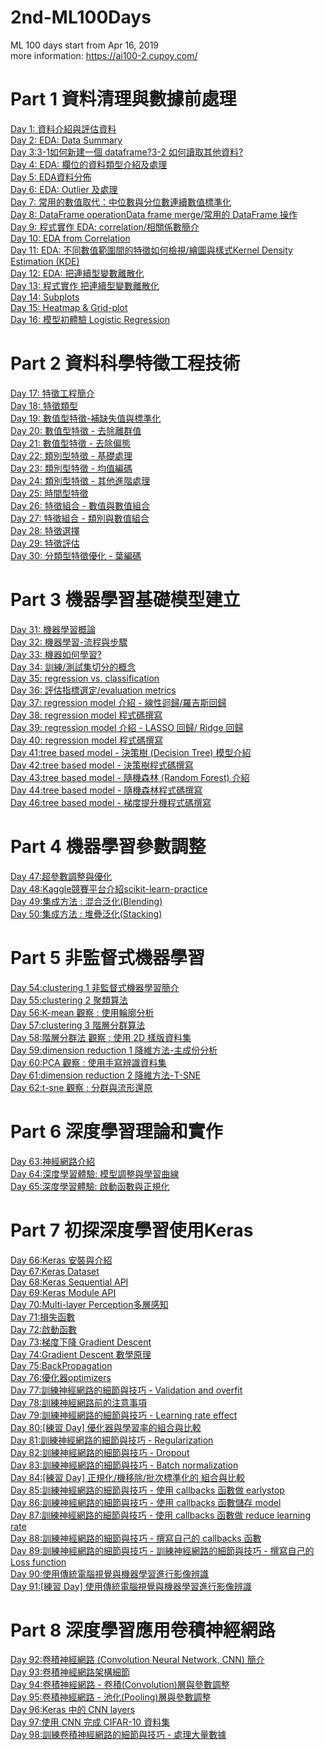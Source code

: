 # 2nd-ML100Days
ML 100 days start from Apr 16, 2019<br>
more information: https://ai100-2.cupoy.com/
# Part 1 資料清理與數據前處理
<a href=https://github.com/jasonliu1990/2nd-ML100Days/blob/master/homework/Day_001_HW.ipynb>Day 1: 資料介紹與評估資料</a></br>
<a href=https://github.com/jasonliu1990/2nd-ML100Days/blob/master/homework/Day_002_HW.ipynb>Day 2: EDA: Data Summary</a></br>
<a href=https://github.com/jasonliu1990/2nd-ML100Days/blob/master/homework/Day_003_HW.ipynb>Day 3:3-1如何新建一個 dataframe?3-2 如何讀取其他資料?</a></br>
<a href=https://github.com/jasonliu1990/2nd-ML100Days/blob/master/homework/Day_004_HW.ipynb>Day 4: EDA: 欄位的資料類型介紹及處理</a></br>
<a href=https://github.com/jasonliu1990/2nd-ML100Days/blob/master/homework/Day_005_HW.ipynb>Day 5: EDA資料分佈</a></br>
<a href=https://github.com/jasonliu1990/2nd-ML100Days/blob/master/homework/Day_006_HW.ipynb>Day 6: EDA: Outlier 及處理</a></br>
<a href=https://github.com/jasonliu1990/2nd-ML100Days/blob/master/homework/Day_007_HW.ipynb>Day 7: 常用的數值取代：中位數與分位數連續數值標準化</a></br>
<a href=https://github.com/jasonliu1990/2nd-ML100Days/blob/master/homework/Day_008_HW.ipynb>Day 8: DataFrame operationData frame merge/常用的 DataFrame 操作</a></br>
<a href=https://github.com/jasonliu1990/2nd-ML100Days/blob/master/homework/Day_009_HW.ipynb>Day 9: 程式實作 EDA: correlation/相關係數簡介</a></br>
<a href=https://github.com/jasonliu1990/2nd-ML100Days/blob/master/homework/Day_010_HW.ipynb>Day 10: EDA from Correlation</a></br>
<a href=https://github.com/jasonliu1990/2nd-ML100Days/blob/master/homework/Day_011_HW.ipynb>Day 11: EDA: 不同數值範圍間的特徵如何檢視/繪圖與樣式Kernel Density Estimation (KDE)</a></br>
<a href=https://github.com/jasonliu1990/2nd-ML100Days/blob/master/homework/Day_012_HW.ipynb>Day 12: EDA: 把連續型變數離散化</a></br>
<a href=https://github.com/jasonliu1990/2nd-ML100Days/blob/master/homework/Day_013_HW.ipynb>Day 13: 程式實作 把連續型變數離散化</a></br>
<a href=https://github.com/jasonliu1990/2nd-ML100Days/blob/master/homework/Day_014_HW.ipynb>Day 14: Subplots</a></br>
<a href=https://github.com/jasonliu1990/2nd-ML100Days/blob/master/homework/Day_015_HW.ipynb>Day 15: Heatmap & Grid-plot</a></br>
<a href=https://github.com/jasonliu1990/2nd-ML100Days/blob/master/homework/Day_016_HW.ipynb>Day 16: 模型初體驗 Logistic Regression</a></br>
# Part 2 資料科學特徵工程技術
<a href=https://github.com/jasonliu1990/2nd-ML100Days/blob/master/homework/Day_017_HW.ipynb>Day 17: 特徵工程簡介</a></br>
<a href=https://github.com/jasonliu1990/2nd-ML100Days/blob/master/homework/Day_018_HW.ipynb>Day 18: 特徵類型</a></br>
<a href=https://github.com/jasonliu1990/2nd-ML100Days/blob/master/homework/Day_019_HW.ipynb>Day 19: 數值型特徵-補缺失值與標準化</a></br>
<a href=https://github.com/jasonliu1990/2nd-ML100Days/blob/master/homework/Day_020_HW.ipynb>Day 20: 數值型特徵 - 去除離群值</a></br>
<a href=https://github.com/jasonliu1990/2nd-ML100Days/blob/master/homework/Day_021_HW.ipynb>Day 21: 數值型特徵 - 去除偏態</a></br>
<a href=https://github.com/jasonliu1990/2nd-ML100Days/blob/master/homework/Day_022_HW.ipynb>Day 22: 類別型特徵 - 基礎處理</a></br>
<a href=https://github.com/jasonliu1990/2nd-ML100Days/blob/master/homework/Day_023_HW.ipynb>Day 23: 類別型特徵 - 均值編碼</a></br>
<a href=https://github.com/jasonliu1990/2nd-ML100Days/blob/master/homework/Day_024_HW.ipynb>Day 24: 類別型特徵 - 其他進階處理</a></br>
<a href=https://github.com/jasonliu1990/2nd-ML100Days/blob/master/homework/Day_025_HW.ipynb>Day 25: 時間型特徵</a></br>
<a href=https://github.com/jasonliu1990/2nd-ML100Days/blob/master/homework/Day_026_HW.ipynb>Day 26: 特徵組合 - 數值與數值組合</a></br>
<a href=https://github.com/jasonliu1990/2nd-ML100Days/blob/master/homework/Day_027_HW.ipynb>Day 27: 特徵組合 - 類別與數值組合</a></br>
<a href=https://github.com/jasonliu1990/2nd-ML100Days/blob/master/homework/Day_028_HW.ipynb>Day 28: 特徵選擇</a></br>
<a href=https://github.com/jasonliu1990/2nd-ML100Days/blob/master/homework/Day_029_HW.ipynb>Day 29: 特徵評估</a></br>
<a href=https://github.com/jasonliu1990/2nd-ML100Days/blob/master/homework/Day_030_HW.ipynb>Day 30: 分類型特徵優化 - 葉編碼</a></br>
# Part 3 機器學習基礎模型建立
<a href=https://github.com/jasonliu1990/2nd-ML100Days/blob/master/homework/Day_031_HW.ipynb>Day 31: 機器學習概論</a></br>
<a href=https://github.com/jasonliu1990/2nd-ML100Days/blob/master/homework/Day_032_HW.ipynb>Day 32: 機器學習-流程與步驟</a></br>
<a href=https://github.com/jasonliu1990/2nd-ML100Days/blob/master/homework/Day_033_HW.ipynb>Day 33: 機器如何學習?</a></br>
<a href=https://github.com/jasonliu1990/2nd-ML100Days/blob/master/homework/Day_034_HW.ipynb>Day 34: 訓練/測試集切分的概念</a></br>
<a href=https://github.com/jasonliu1990/2nd-ML100Days/blob/master/homework/Day_035_HW.ipynb>Day 35: regression vs. classification</a></br>
<a href=https://github.com/jasonliu1990/2nd-ML100Days/blob/master/homework/Day_036_HW.ipynb>Day 36: 評估指標選定/evaluation metrics</a></br>
<a href=https://github.com/jasonliu1990/2nd-ML100Days/blob/master/homework/Day_037_HW.ipynb>Day 37: regression model 介紹 - 線性迴歸/羅吉斯回歸</a></br>
<a href=https://github.com/jasonliu1990/2nd-ML100Days/blob/master/homework/Day_038_HW.ipynb>Day 38: regression model 程式碼撰寫</a></br>
<a href=https://github.com/jasonliu1990/2nd-ML100Days/blob/master/homework/Day_039_HW.ipynb>Day 39: regression model 介紹 - LASSO 回歸/ Ridge 回歸</a></br>
<a href=https://github.com/jasonliu1990/2nd-ML100Days/blob/master/homework/Day_040_HW.ipynb>Day 40: regression model 程式碼撰寫</a></br>
<a href=https://github.com/jasonliu1990/2nd-ML100Days/blob/master/homework/Day_041_HW.ipynb>Day 41:tree based model - 決策樹 (Decision Tree) 模型介紹</a></br>
<a href=https://github.com/jasonliu1990/2nd-ML100Days/blob/master/homework/Day_042_HW.ipynb>Day 42:tree based model - 決策樹程式碼撰寫
</a></br>
<a href=https://github.com/jasonliu1990/2nd-ML100Days/blob/master/homework/Day_043_HW.ipynb>Day 43:tree based model - 隨機森林 (Random Forest) 介紹
</a></br>
<a href=https://github.com/jasonliu1990/2nd-ML100Days/blob/master/homework/Day_044_HW.ipynb>Day 44:tree based model - 隨機森林程式碼撰寫
</a></br>
<a href=https://github.com/jasonliu1990/2nd-ML100Days/blob/master/homework/Day_046_HW.ipynb>Day 46:tree based model - 梯度提升機程式碼撰寫
</a></br>
# Part 4 機器學習參數調整
<a href=https://github.com/jasonliu1990/2nd-ML100Days/blob/master/homework/Day_047_HW.ipynb>Day 47:超參數調整與優化</a></br>
<a href=https://github.com/jasonliu1990/2nd-ML100Days/blob/master/homework/Day_048_HW.ipynb>Day 48:Kaggle競賽平台介紹scikit-learn-practice</a></br>
<a href=https://github.com/jasonliu1990/2nd-ML100Days/blob/master/homework/Day_049_HW.ipynb>Day 49:集成方法 : 混合泛化(Blending)</a></br>
<a href=https://github.com/jasonliu1990/2nd-ML100Days/blob/master/homework/Day_050_HW.ipynb>Day 50:集成方法 : 堆疊泛化(Stacking)</a></br>
# Part 5 非監督式機器學習
<a href=https://github.com/jasonliu1990/2nd-ML100Days/blob/master/homework/Day_054_HW.ipynb>Day 54:clustering 1 非監督式機器學習簡介</a></br>
<a href=https://github.com/jasonliu1990/2nd-ML100Days/blob/master/homework/Day_055_HW.ipynb>Day 55:clustering 2 聚類算法</a></br>
<a href=https://github.com/jasonliu1990/2nd-ML100Days/blob/master/homework/Day_056_HW.ipynb>Day 56:K-mean 觀察 : 使用輪廓分析</a></br>
<a href=https://github.com/jasonliu1990/2nd-ML100Days/blob/master/homework/Day_057_HW.ipynb>Day 57:clustering 3 階層分群算法</a></br>
<a href=https://github.com/jasonliu1990/2nd-ML100Days/blob/master/homework/Day_058_HW.ipynb>Day 58:階層分群法 觀察 : 使用 2D 樣版資料集</a></br>
<a href=https://github.com/jasonliu1990/2nd-ML100Days/blob/master/homework/Day_059_HW.ipynb>Day 59:dimension reduction 1 降維方法-主成份分析</a></br>
<a href=https://github.com/jasonliu1990/2nd-ML100Days/blob/master/homework/Day_060_HW.ipynb>Day 60:PCA 觀察 : 使用手寫辨識資料集</a></br>
<a href=https://github.com/jasonliu1990/2nd-ML100Days/blob/master/homework/Day_061_HW.ipynb>Day 61:dimension reduction 2 降維方法-T-SNE</a></br>
<a href=https://github.com/jasonliu1990/2nd-ML100Days/blob/master/homework/Day_062_HW.ipynb>Day 62:t-sne 觀察 : 分群與流形還原</a></br>
# Part 6 深度學習理論和實作
<a href=https://github.com/jasonliu1990/2nd-ML100Days/blob/master/homework/Day_063_HW.ipynb>Day 63:神經網路介紹</a></br>
<a href=https://github.com/jasonliu1990/2nd-ML100Days/blob/master/homework/Day_064_HW.ipynb>Day 64:深度學習體驗: 模型調整與學習曲線</a></br>
<a href=https://github.com/jasonliu1990/2nd-ML100Days/blob/master/homework/Day_065_HW.ipynb>Day 65:深度學習體驗: 啟動函數與正規化</a></br>
# Part 7 初探深度學習使用Keras
<a href=https://github.com/jasonliu1990/2nd-ML100Days/blob/master/homework/Day_066_HW.ipynb>Day 66:Keras 安裝與介紹</a></br>
<a href=https://github.com/jasonliu1990/2nd-ML100Days/blob/master/homework/Day_067_HW.ipynb>Day 67:Keras Dataset</a></br>
<a href=https://github.com/jasonliu1990/2nd-ML100Days/blob/master/homework/Day_068_HW.ipynb>Day 68:Keras Sequential API</a></br>
<a href=https://github.com/jasonliu1990/2nd-ML100Days/blob/master/homework/Day_069_HW.ipynb>Day 69:Keras Module API</a></br>
<a href=https://github.com/jasonliu1990/2nd-ML100Days/blob/master/homework/Day_070_HW.ipynb>Day 70:Multi-layer Perception多層感知</a></br>
<a href=https://github.com/jasonliu1990/2nd-ML100Days/blob/master/homework/Day_071_HW.ipynb>Day 71:損失函數</a></br>
<a href=https://github.com/jasonliu1990/2nd-ML100Days/blob/master/homework/Day_072_HW.ipynb>Day 72:啟動函數</a></br>
<a href=https://github.com/jasonliu1990/2nd-ML100Days/blob/master/homework/Day_073_HW.ipynb>Day 73:梯度下降 Gradient Descent</a></br>
<a href=https://github.com/jasonliu1990/2nd-ML100Days/blob/master/homework/Day_074_HW.ipynb>Day 74:Gradient Descent 數學原理</a></br>
<a href=https://github.com/jasonliu1990/2nd-ML100Days/blob/master/homework/Day_075_HW.ipynb>Day 75:BackPropagation</a></br>
<a href=https://github.com/jasonliu1990/2nd-ML100Days/blob/master/homework/Day_076_HW.ipynb>Day 76:優化器optimizers</a></br>
<a href=https://github.com/jasonliu1990/2nd-ML100Days/blob/master/homework/Day_077_HW.ipynb>Day 77:訓練神經網路的細節與技巧 - Validation and overfit</a></br>
<a href=https://github.com/jasonliu1990/2nd-ML100Days/blob/master/homework/Day_078_HW.ipynb>Day 78:訓練神經網路前的注意事項</a></br>
<a href=https://github.com/jasonliu1990/2nd-ML100Days/blob/master/homework/Day_079_HW.ipynb>Day 79:訓練神經網路的細節與技巧 - Learning rate effect</a></br>
<a href=https://github.com/jasonliu1990/2nd-ML100Days/blob/master/homework/Day_080_HW.ipynb>Day 80:[練習 Day] 優化器與學習率的組合與比較</a></br>
<a href=https://github.com/jasonliu1990/2nd-ML100Days/blob/master/homework/Day_081_HW.ipynb>Day 81:訓練神經網路的細節與技巧 - Regularization</a></br>
<a href=https://github.com/jasonliu1990/2nd-ML100Days/blob/master/homework/Day_082_HW.ipynb>Day 82:訓練神經網路的細節與技巧 - Dropout</a></br>
<a href=https://github.com/jasonliu1990/2nd-ML100Days/blob/master/homework/Day_083_HW.ipynb>Day 83:訓練神經網路的細節與技巧 - Batch normalization</a></br>
<a href=https://github.com/jasonliu1990/2nd-ML100Days/blob/master/homework/Day_084_HW.ipynb>Day 84:[練習 Day] 正規化/機移除/批次標準化的 組合與比較</a></br>
<a href=https://github.com/jasonliu1990/2nd-ML100Days/blob/master/homework/Day_085_HW.ipynb>Day 85:訓練神經網路的細節與技巧 - 使用 callbacks 函數做 earlystop</a></br>
<a href=https://github.com/jasonliu1990/2nd-ML100Days/blob/master/homework/Day_086_HW.ipynb>Day 86:訓練神經網路的細節與技巧 - 使用 callbacks 函數儲存 model</a></br>
<a href=https://github.com/jasonliu1990/2nd-ML100Days/blob/master/homework/Day_087_HW.ipynb>Day 87:訓練神經網路的細節與技巧 - 使用 callbacks 函數做 reduce learning rate</a></br>
<a href=https://github.com/jasonliu1990/2nd-ML100Days/blob/master/homework/Day_088_HW.ipynb>Day 88:訓練神經網路的細節與技巧 - 撰寫自己的 callbacks 函數</a></br>
<a href=https://github.com/jasonliu1990/2nd-ML100Days/blob/master/homework/Day_089_HW.ipynb>Day 89:訓練神經網路的細節與技巧 - 訓練神經網路的細節與技巧 - 撰寫自己的 Loss function</a></br>
<a href=https://github.com/jasonliu1990/2nd-ML100Days/blob/master/homework/Day_090_HW.ipynb>Day 90:使用傳統電腦視覺與機器學習進行影像辨識</a></br>
<a href=https://github.com/jasonliu1990/2nd-ML100Days/blob/master/homework/Day_091_HW.ipynb>Day 91:[練習 Day] 使用傳統電腦視覺與機器學習進行影像辨識</a></br>
# Part 8 深度學習應用卷積神經網路
<a href=https://github.com/jasonliu1990/2nd-ML100Days/blob/master/homework/Day_092_HW.ipynb>Day 92:卷積神經網路 (Convolution Neural Network, CNN) 簡介</a></br>
<a href=https://github.com/jasonliu1990/2nd-ML100Days/blob/master/homework/Day_093_HW.ipynb>Day 93:卷積神經網路架構細節</a></br>
<a href=https://github.com/jasonliu1990/2nd-ML100Days/blob/master/homework/Day_094_HW.ipynb>Day 94:卷積神經網路 - 卷積(Convolution)層與參數調整</a></br>
<a href=https://github.com/jasonliu1990/2nd-ML100Days/blob/master/homework/Day_095_HW.ipynb>Day 95:卷積神經網路 - 池化(Pooling)層與參數調整</a></br>
<a href=https://github.com/jasonliu1990/2nd-ML100Days/blob/master/homework/Day_096_HW.ipynb>Day 96:Keras 中的 CNN layers</a></br>
<a href=https://github.com/jasonliu1990/2nd-ML100Days/blob/master/homework/Day_097_HW.ipynb>Day 97:使用 CNN 完成 CIFAR-10 資料集</a></br>
<a href=https://github.com/jasonliu1990/2nd-ML100Days/blob/master/homework/Day_098_HW.ipynb>Day 98:訓練卷積神經網路的細節與技巧 - 處理大量數據</a></br>




